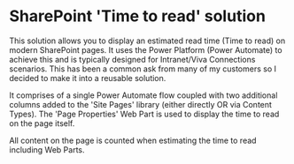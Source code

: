 # SharePoint 'Time to read' solution

This solution allows you to display an estimated read time (Time to read) on modern SharePoint pages. It uses the Power Platform (Power Automate) to achieve this and is typically designed for Intranet/Viva Connections scenarios. This has been a common ask from many of my customers so I decided to make it into a reusable solution.

It comprises of a single Power Automate flow coupled with two additional columns added to the 'Site Pages' library (either directly OR via Content Types). The 'Page Properties' Web Part is used to display the time to read on the page itself. 

All content on the page is counted when estimating the time to read including Web Parts.


